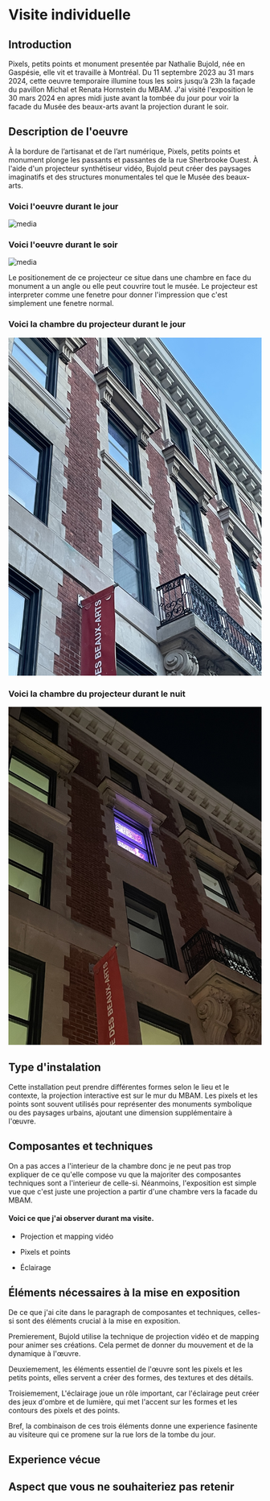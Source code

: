 # Visite individuelle

## Introduction
Pixels, petits points et monument presentée par Nathalie Bujold, née en Gaspésie, elle vit et travaille à Montréal. Du 11 septembre 2023 au 31 mars 2024, cette oeuvre temporaire illumine tous les soirs jusqu’à 23h la façade du pavillon Michal et Renata Hornstein du MBAM. J'ai visité l'exposition le 30 mars 2024 en apres midi juste avant la tombée du jour pour voir la facade du Musée des beaux-arts avant la projection durant le soir.

## Description de l'oeuvre
À la bordure de l’artisanat et de l’art numérique, Pixels, petits points et monument plonge les passants et passantes de la rue Sherbrooke Ouest. À l'aide d'un projecteur synthétiseur vidéo, Bujold peut créer des paysages imaginatifs et des structures monumentales tel que le Musée des beaux-arts. 

### Voici l'oeuvre durant le jour
![media](media/musée_jour.jpg)

### Voici l'oeuvre durant le soir
![media](media/musée_nuit.jpg)

Le positionement de ce projecteur ce situe dans une chambre en face du monument a un angle ou elle peut couvrire tout le musée. Le projecteur est interpreter comme une fenetre pour donner l'impression que c'est simplement une fenetre normal.

### Voici la chambre du projecteur durant le jour
![media](media/chambre_projecteur_jour.jpg)

### Voici la chambre du projecteur durant le nuit
![media](media/chambre_projecteur_nuit.jpg)


## Type d'instalation
Cette installation peut prendre différentes formes selon le lieu et le contexte, la projection interactive est sur le mur du MBAM. Les pixels et les points sont souvent utilisés pour représenter des monuments symbolique ou des paysages urbains, ajoutant une dimension supplémentaire à l'œuvre.

## Composantes et techniques
On a pas acces a l'interieur de la chambre donc je ne peut pas trop expliquer de ce qu'elle compose vu que la majoriter des composantes techniques sont a l'interieur de celle-si. Néanmoins, l'exposition est simple vue que c'est juste une projection a partir d'une chambre vers la facade du MBAM. 

#### Voici ce que j'ai observer durant ma visite.

- Projection et mapping vidéo

- Pixels et points

- Éclairage


## Éléments nécessaires à la mise en exposition
De ce que j'ai cite dans le paragraph de composantes et techniques, celles-si sont des éléments crucial à la mise en exposition. 

Premierement, Bujold utilise la technique de projection vidéo et de mapping pour animer ses créations. Cela permet de donner du mouvement et de la dynamique à l'œuvre.

Deuxiemement, les éléments essentiel de l'œuvre sont les pixels et les petits points, elles servent a créer des formes, des textures et des détails.

Troisiemement,  L'éclairage joue un rôle important, car l'éclairage peut créer des jeux d'ombre et de lumière, qui met l'accent sur les formes et les contours des pixels et des points.

Bref, la combinaison de ces trois éléments donne une experience fasinente au visiteure qui ce promene sur la rue lors de la tombe du jour.

## Experience vécue

## Aspect que vous ne souhaiteriez pas retenir
